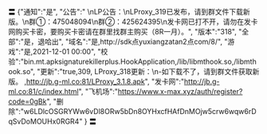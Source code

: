 〓
{"通知":"是",
"公告":"
\nLP公告：\nLProxy_319已发布，请到群文件下载新版。\n群①：475048094\n群②：425624395\n发卡网已打不开，请勿在发卡网购买卡密，要购买卡密请在群里找群主购买（8R一月）。",
"版本":"318",
"全部":"是，退哈出",
"域名":"是,http://sdk点yuxiangzatan2点com/8/",
"游戏":"是,2021-12-01 00:00",
"校验":"bin.mt.apksignaturekillerplus.HookApplication,/lib/libmthook.so,/libmthook.so",
"更新":"true,309,
LProxy_318更新：\n-如下载不了，请到群文件获取新版。
,http://jb.g-ml.co:81/LProxy_3.1.8.apk",
"发卡网":"http://jb.g-ml.co:81/c/index.html",
"飞机场":"https://www.x-max.xyz/auth/register?code=0gBk",
"删除":"w6LDlcOSGRYWw6vDl8ORw5bDn8OYHxcfHAfDnMOjw5crw6wqw6rDqSvDoMOUHx0RGR4"
}
〓
